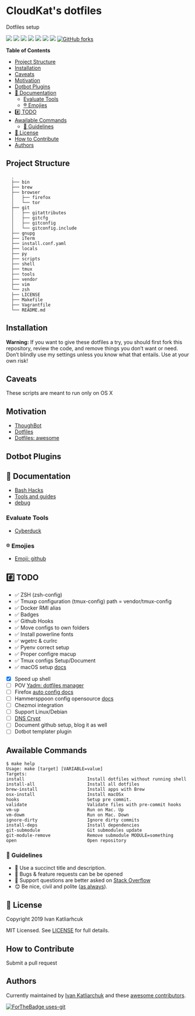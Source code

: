 # CloudKat's dotfiles

Dotfiles setup

[![](https://github.com/ivankatliarchuk/dotfiles/workflows/release/badge.svg)](https://github.com/ivankatliarchuk/dotfiles/actions?query=workflow%3Arelease)
[![](https://img.shields.io/github/license/ivankatliarchuk/dotfiles)](https://github.com/ivankatliarchuk/dotfiles)
[![](https://img.shields.io/github/repo-size/ivankatliarchuk/dotfiles)](https://github.com/ivankatliarchuk/dotfiles)
![](https://img.shields.io/github/languages/top/ivankatliarchuk/dotfiles?color=green&logo=bash&logoColor=blue)
![](https://img.shields.io/github/commit-activity/m/ivankatliarchuk/dotfiles)
![](https://img.shields.io/github/last-commit/ivankatliarchuk/dotfiles)
![](https://img.shields.io/github/contributors/ivankatliarchuk/dotfiles)
[![GitHub forks](https://img.shields.io/github/forks/ivankatliarchuk/dotfiles.svg?style=social&label=Fork)](https://github.com/ivankatliarchuk/dotfiles)

<!-- START doctoc generated TOC please keep comment here to allow auto update -->
<!-- DON'T EDIT THIS SECTION, INSTEAD RE-RUN doctoc TO UPDATE -->
**Table of Contents**

- [Project Structure](#project-structure)
- [Installation](#installation)
- [Caveats](#caveats)
- [Motivation](#motivation)
- [Dotbot Plugins](#dotbot-plugins)
- [🔖 Documentation](#-documentation)
  - [Evaluate Tools](#evaluate-tools)
  - [®️ Emojies](#-emojies)
- [#️⃣ TODO](#%EF%B8%8F%E2%83%A3-todo)
- [Awailable Commands](#awailable-commands)
  - [📝 Guidelines](#-guidelines)
- [🔖 License](#-license)
- [How to Contribute](#how-to-contribute)
- [Authors](#authors)

<!-- END doctoc generated TOC please keep comment here to allow auto update -->

## Project Structure

```
  .
  ├── bin
  ├── brew
  ├── browser
  │   ├── firefox
  │   └── tor
  ├── git
  │   ├── gitattributes
  │   ├── gitcfg
  │   ├── gitconfig
  │   └── gitconfig.include
  ├── gnupg
  ├── iTerm
  ├── install.conf.yaml
  ├── locals
  ├── py
  ├── scripts
  ├── shell
  ├── tmux
  ├── tools
  ├── vendor
  ├── vim
  └── zsh
  ├── LICENSE
  ├── Makefile
  ├── Vagrantfile
  └── README.md
```

## Installation

**Warning:** If you want to give these dotfiles a try, you should first fork this repository, review the code, and remove things you don’t want or need. Don’t blindly use my settings unless you know what that entails. Use at your own risk!

## Caveats

These scripts are meant to run only on OS X

## Motivation

- [ThoughBot](https://github.com/thoughtbot/dotfiles)
- [Dotfiles](https://dotfiles.github.io/)
- [Dotfiles: awesome](https://project-awesome.org/webpro/awesome-dotfiles)

## Dotbot Plugins

## 🔖 Documentation

- [Bash Hacks](docs/bash-hints.md)
- [Tools and guides](docs/tools.md)
- [debug](docs/tools.md#debug-zsh)

### Evaluate Tools

- [Cyberduck](https://cyberduck.io/)

### ®️ Emojies

- [Emoji: github](https://github.com/ikatyang/emoji-cheat-sheet)

## #️⃣ TODO

- ✅ ZSH (zsh-config)
- ✅ Tmuxp configuration (tmux-config) path = vendor/tmux-config
- ✅ Docker RMI alias
- ✅ Badges
- ✅ Github Hooks
- ✅ Move configs to own folders
- ✅ Install powerline fonts
- ✅ wgetrc & curlrc
- ✅ Pyenv correct setup
- ✅ Proper configre macup
- ✅ Tmux configs Setup/Document
- ✅ macOS setup [docs](tools/os/README.md)
- [X] Speed up shell
- [ ] POV [Yadm: dotfiles manager](https://formulae.brew.sh/formula/yadm)
- [ ] Firefox [auto config docs](tools/browser/firefox/readme.md)
- [ ] Hammersppoon config opensource [docs](tools/hammerspoon/readme.md)
- [ ] Chezmoi integration
- [ ] Support Linux/Debian
- [ ] [DNS Crypt](https://github.com/drduh/config/blob/master/dnscrypt-proxy.toml)
- [ ] Document github setup, blog it as well
- [ ] Dotbot templater plugin

## Awailable Commands

<!-- START makefile-doc -->
```
$ make help
Usage: make [target] [VARIABLE=value]
Targets:
install                        Install dotfiles without running shell
install-all                    Install all dotfiles
brew-install                   Install apps with Brew
osx-install                    Install macOSx
hooks                          Setup pre commit.
validate                       Validate files with pre-commit hooks
vm-up                          Run on Mac. Up
vm-dowm                        Run on Mac. Down
ignore-dirty                   Ignore dirty commits
install-deps                   Install dependencies
git-submodule                  Git submodules update
git-module-remove              Remove submodule MODULE=something
open                           Open repository
```
<!-- END makefile-doc -->

### 📝 Guidelines

- 📝 Use a succinct title and description.
- 🦠 Bugs & feature requests can be be opened
- 📶 Support questions are better asked on [Stack Overflow](https://stackoverflow.com/)
- 😊 Be nice, civil and polite ([as always](http://contributor-covenant.org/version/1/4/)).

## 🔖 License

Copyright 2019 Ivan Katliarhcuk

MIT Licensed. See [LICENSE](./LICENSE) for full details.

## How to Contribute

Submit a pull request

## Authors

Currently maintained by [Ivan Katliarchuk](https://github.com/ivankatliarchuk) and these [awesome contributors](https://github.com/ivankatliarchuk/dotfiles/graphs/contributors).

[![ForTheBadge uses-git](http://ForTheBadge.com/images/badges/uses-git.svg)](https://GitHub.com/)
